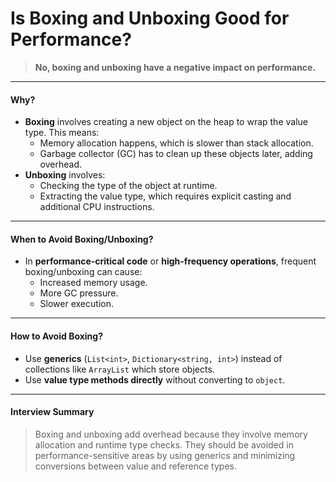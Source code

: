 # Is Boxing and Unboxing Good for Performance?

> **No, boxing and unboxing have a negative impact on performance.**

***

#### Why?

* **Boxing** involves creating a new object on the heap to wrap the value type. This means:
  * Memory allocation happens, which is slower than stack allocation.
  * Garbage collector (GC) has to clean up these objects later, adding overhead.
* **Unboxing** involves:
  * Checking the type of the object at runtime.
  * Extracting the value type, which requires explicit casting and additional CPU instructions.

***

#### When to Avoid Boxing/Unboxing?

* In **performance-critical code** or **high-frequency operations**, frequent boxing/unboxing can cause:
  * Increased memory usage.
  * More GC pressure.
  * Slower execution.

***

#### How to Avoid Boxing?

* Use **generics** (`List<int>`, `Dictionary<string, int>`) instead of collections like `ArrayList` which store objects.
* Use **value type methods directly** without converting to `object`.

***

#### Interview Summary

> Boxing and unboxing add overhead because they involve memory allocation and runtime type checks. They should be avoided in performance-sensitive areas by using generics and minimizing conversions between value and reference types.
